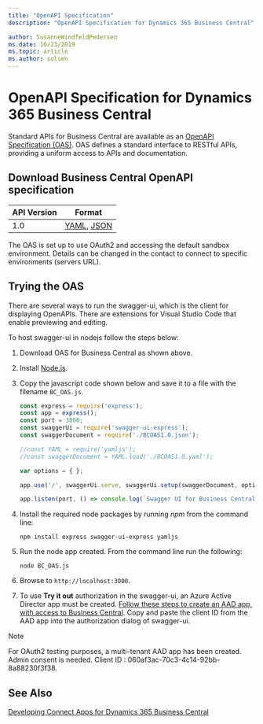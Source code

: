 ```yaml
---
title: "OpenAPI Specification"
description: "OpenAPI Specification for Dynamics 365 Business Central"

author: SusanneWindfeldPedersen
ms.date: 10/23/2019
ms.topic: article
ms.author: solsen
---
```


# OpenAPI Specification for Dynamics 365 Business Central

Standard APIs for Business Central are available as an [OpenAPI Specification (OAS)](https://swagger.io/specification/). OAS defines a standard interface to RESTful APIs, providing a uniform access to APIs and documentation.  

## Download Business Central OpenAPI specification

|API Version|Format|
|-----------|------|
|1.0|[YAML](/contracts/BCOAS1.0.yaml), [JSON](/contracts/BCOAS1.0.json)|

The OAS is set up to use OAuth2 and accessing the default sandbox environment. Details can be changed in the contact to connect to specific environments (servers URL).

## Trying the OAS

There are several ways to run the swagger-ui, which is the client for displaying OpenAPIs. There are extensions for Visual Studio Code that enable previewing and editing.

To host swagger-ui in nodejs follow the steps below:

1) Download OAS for Business Central as shown above.
2) Install [Node.js](https://nodejs.org/en/download/).
3) Copy the javascript code shown below and save it to a file with the filename `BC_OAS.js`.  
    ```javascript
    const express = require('express');
    const app = express();
    const port = 3000;
    const swaggerUi = require('swagger-ui-express');
    const swaggerDocument = require('./BCOAS1.0.json');

    //const YAML = require('yamljs');
    //const swaggerDocument = YAML.load('./BCOAS1.0.yaml'); 

    var options = { };

    app.use('/', swaggerUi.serve, swaggerUi.setup(swaggerDocument, options));

    app.listen(port, () => console.log(`Swagger UI for Business Central listening on port ${port}!`))
    ```

4) Install the required node packages by running *npm* from the command line:  
    ```
    npm install express swagger-ui-express yamljs
    ```
5) Run the node app created. From the command line run the following:
    ```
    node BC_OAS.js
    ```
6) Browse to `http://localhost:3000`.
7) To use **Try it out** authorization in the swagger-ui, an Azure Active Director app must be created. [Follow these steps to create an AAD app, with access to Business Central](https://docs.microsoft.com/en-us/dynamics365/business-central/dev-itpro/developer/devenv-develop-connect-apps#setting-up-azure-active-directory-aad-based-authentication). Copy and paste the client ID from the AAD app into the authorization dialog of swagger-ui.

> [!NOTE]  
> For OAuth2 testing purposes, a multi-tenant AAD app has been created. Admin consent is needed. Client ID : 060af3ac-70c3-4c14-92bb-8a88230f3f38.

## See Also 
[Developing Connect Apps for Dynamics 365 Business Central](/dynamics365/business-central/dev-itpro/developer/devenv-develop-connect-apps)  

